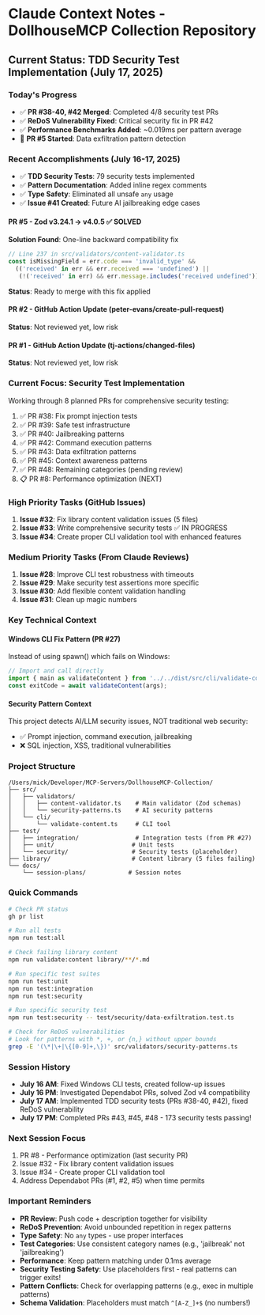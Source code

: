 # Claude Context Notes - DollhouseMCP Collection Repository

## Current Status: TDD Security Test Implementation (July 17, 2025)

### Today's Progress
- ✅ **PR #38-40, #42 Merged**: Completed 4/8 security test PRs
- ✅ **ReDoS Vulnerability Fixed**: Critical security fix in PR #42
- ✅ **Performance Benchmarks Added**: ~0.019ms per pattern average
- 🚧 **PR #5 Started**: Data exfiltration pattern detection

### Recent Accomplishments (July 16-17, 2025)
- ✅ **TDD Security Tests**: 79 security tests implemented
- ✅ **Pattern Documentation**: Added inline regex comments
- ✅ **Type Safety**: Eliminated all unsafe `any` usage
- ✅ **Issue #41 Created**: Future AI jailbreaking edge cases

#### PR #5 - Zod v3.24.1 → v4.0.5 ✅ SOLVED
**Solution Found**: One-line backward compatibility fix
```typescript
// Line 237 in src/validators/content-validator.ts
const isMissingField = err.code === 'invalid_type' && 
  (('received' in err && err.received === 'undefined') || 
   (!('received' in err) && err.message.includes('received undefined')));
```
**Status**: Ready to merge with this fix applied

#### PR #2 - GitHub Action Update (peter-evans/create-pull-request)
**Status**: Not reviewed yet, low risk

#### PR #1 - GitHub Action Update (tj-actions/changed-files)
**Status**: Not reviewed yet, low risk

### Current Focus: Security Test Implementation
Working through 8 planned PRs for comprehensive security testing:
1. ✅ PR #38: Fix prompt injection tests  
2. ✅ PR #39: Safe test infrastructure
3. ✅ PR #40: Jailbreaking patterns
4. ✅ PR #42: Command execution patterns
5. ✅ PR #43: Data exfiltration patterns
6. ✅ PR #45: Context awareness patterns
7. ✅ PR #48: Remaining categories (pending review)
8. 📋 PR #8: Performance optimization (NEXT)

### High Priority Tasks (GitHub Issues)
1. **Issue #32**: Fix library content validation issues (5 files)
2. **Issue #33**: Write comprehensive security tests ✅ IN PROGRESS
3. **Issue #34**: Create proper CLI validation tool with enhanced features

### Medium Priority Tasks (From Claude Reviews)
1. **Issue #28**: Improve CLI test robustness with timeouts
2. **Issue #29**: Make security test assertions more specific
3. **Issue #30**: Add flexible content validation handling
4. **Issue #31**: Clean up magic numbers

### Key Technical Context

#### Windows CLI Fix Pattern (PR #27)
Instead of using spawn() which fails on Windows:
```typescript
// Import and call directly
import { main as validateContent } from '../../dist/src/cli/validate-content.js';
const exitCode = await validateContent(args);
```

#### Security Pattern Context
This project detects AI/LLM security issues, NOT traditional web security:
- ✅ Prompt injection, command execution, jailbreaking
- ❌ SQL injection, XSS, traditional vulnerabilities

### Project Structure
```
/Users/mick/Developer/MCP-Servers/DollhouseMCP-Collection/
├── src/
│   ├── validators/
│   │   ├── content-validator.ts    # Main validator (Zod schemas)
│   │   └── security-patterns.ts    # AI security patterns
│   └── cli/
│       └── validate-content.ts     # CLI tool
├── test/
│   ├── integration/                # Integration tests (from PR #27)
│   ├── unit/                      # Unit tests
│   └── security/                  # Security tests (placeholder)
├── library/                       # Content library (5 files failing)
└── docs/
    └── session-plans/            # Session notes

```

### Quick Commands
```bash
# Check PR status
gh pr list

# Run all tests
npm run test:all

# Check failing library content
npm run validate:content library/**/*.md

# Run specific test suites
npm run test:unit
npm run test:integration
npm run test:security

# Run specific security test
npm run test:security -- test/security/data-exfiltration.test.ts

# Check for ReDoS vulnerabilities
# Look for patterns with *, +, or {n,} without upper bounds
grep -E '(\*|\+|\{[0-9]+,\})' src/validators/security-patterns.ts
```

### Session History
- **July 16 AM**: Fixed Windows CLI tests, created follow-up issues
- **July 16 PM**: Investigated Dependabot PRs, solved Zod v4 compatibility
- **July 17 AM**: Implemented TDD security tests (PRs #38-40, #42), fixed ReDoS vulnerability
- **July 17 PM**: Completed PRs #43, #45, #48 - 173 security tests passing!

### Next Session Focus
1. PR #8 - Performance optimization (last security PR)
2. Issue #32 - Fix library content validation issues
3. Issue #34 - Create proper CLI validation tool
4. Address Dependabot PRs (#1, #2, #5) when time permits

### Important Reminders
- **PR Review**: Push code + description together for visibility
- **ReDoS Prevention**: Avoid unbounded repetition in regex patterns
- **Type Safety**: No `any` types - use proper interfaces
- **Test Categories**: Use consistent category names (e.g., 'jailbreak' not 'jailbreaking')
- **Performance**: Keep pattern matching under 0.1ms average
- **Security Testing Safety**: Use placeholders first - real patterns can trigger exits!
- **Pattern Conflicts**: Check for overlapping patterns (e.g., exec in multiple patterns)
- **Schema Validation**: Placeholders must match `^[A-Z_]+$` (no numbers!)